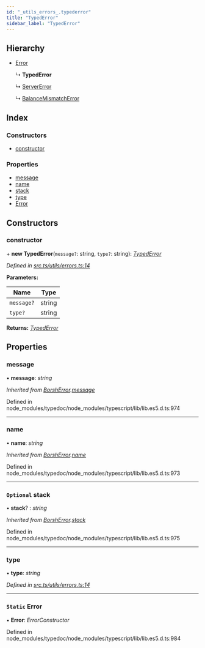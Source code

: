 ```yaml
---
id: "_utils_errors_.typederror"
title: "TypedError"
sidebar_label: "TypedError"
---
```


## Hierarchy

* [Error](_utils_serialize_.borsherror.md#static-error)

  ↳ **TypedError**

  ↳ [ServerError](_generated_rpc_error_types_.servererror.md)

  ↳ [BalanceMismatchError](_generated_rpc_error_types_.balancemismatcherror.md)

## Index

### Constructors

* [constructor](_utils_errors_.typederror.md#constructor)

### Properties

* [message](_utils_errors_.typederror.md#message)
* [name](_utils_errors_.typederror.md#name)
* [stack](_utils_errors_.typederror.md#optional-stack)
* [type](_utils_errors_.typederror.md#type)
* [Error](_utils_errors_.typederror.md#static-error)

## Constructors

###  constructor

\+ **new TypedError**(`message?`: string, `type?`: string): *[TypedError](_utils_errors_.typederror.md)*

*Defined in [src.ts/utils/errors.ts:14](https://github.com/nearprotocol/nearlib/blob/de49029/src.ts/utils/errors.ts#L14)*

**Parameters:**

Name | Type |
------ | ------ |
`message?` | string |
`type?` | string |

**Returns:** *[TypedError](_utils_errors_.typederror.md)*

## Properties

###  message

• **message**: *string*

*Inherited from [BorshError](_utils_serialize_.borsherror.md).[message](_utils_serialize_.borsherror.md#message)*

Defined in node_modules/typedoc/node_modules/typescript/lib/lib.es5.d.ts:974

___

###  name

• **name**: *string*

*Inherited from [BorshError](_utils_serialize_.borsherror.md).[name](_utils_serialize_.borsherror.md#name)*

Defined in node_modules/typedoc/node_modules/typescript/lib/lib.es5.d.ts:973

___

### `Optional` stack

• **stack**? : *string*

*Inherited from [BorshError](_utils_serialize_.borsherror.md).[stack](_utils_serialize_.borsherror.md#optional-stack)*

Defined in node_modules/typedoc/node_modules/typescript/lib/lib.es5.d.ts:975

___

###  type

• **type**: *string*

*Defined in [src.ts/utils/errors.ts:14](https://github.com/nearprotocol/nearlib/blob/de49029/src.ts/utils/errors.ts#L14)*

___

### `Static` Error

▪ **Error**: *ErrorConstructor*

Defined in node_modules/typedoc/node_modules/typescript/lib/lib.es5.d.ts:984
